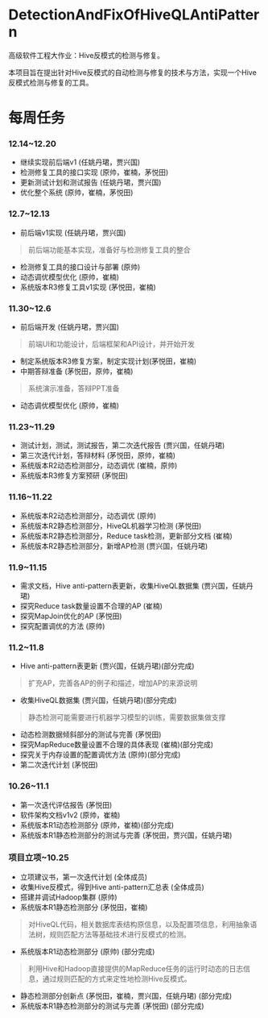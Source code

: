# DetectionAndFixOfHiveQLAntiPattern
高级软件工程大作业：Hive反模式的检测与修复。

本项目旨在提出针对Hive反模式的自动检测与修复的技术与方法，实现一个Hive反模式检测与修复的工具。
# 每周任务
### 12.14~12.20
* 继续实现前后端v1 (任姚丹珺，贾兴国)
* 检测修复工具的接口实现 (原帅，崔楠，茅悦田)
* 更新测试计划和测试报告 (任姚丹珺，贾兴国)
* 优化整个系统  (原帅，崔楠，茅悦田)
### 12.7~12.13
* 前后端v1实现 (任姚丹珺，贾兴国)
> 前后端功能基本实现，准备好与检测修复工具的整合
* 检测修复工具的接口设计与部署 (原帅)
* 动态调优模型优化 (原帅，崔楠)
* 系统版本R3修复工具v1实现 (茅悦田，崔楠)
### 11.30~12.6
* 前后端开发 (任姚丹珺，贾兴国)
> 前端UI和功能设计，后端框架和API设计，并开始开发
* 制定系统版本R3修复方案，制定实现计划(茅悦田，崔楠)
* 中期答辩准备 (茅悦田，原帅，崔楠)
> 系统演示准备，答辩PPT准备
* 动态调优模型优化 (原帅，崔楠)
### 11.23~11.29
* 测试计划，测试，测试报告，第二次迭代报告 (贾兴国，任姚丹珺)
* 第三次迭代计划，答辩材料 (茅悦田，原帅，崔楠)
* 系统版本R2动态检测部分，动态调优 (崔楠，原帅)
* 系统版本R3修复方案预研 (茅悦田)
### 11.16~11.22
* 系统版本R2动态检测部分，动态调优 (原帅)
* 系统版本R2静态检测部分，HiveQL机器学习检测 (茅悦田)
* 系统版本R2静态检测部分，Reduce task检测，更新部分文档 (崔楠)
* 系统版本R2静态检测部分，新增AP检测 (贾兴国，任姚丹珺)
### 11.9~11.15
* 需求文档，Hive anti-pattern表更新，收集HiveQL数据集 (贾兴国，任姚丹珺)
* 探究Reduce task数量设置不合理的AP (崔楠)
* 探究MapJoin优化的AP (茅悦田)
* 探究配置调优的方法 (原帅)
### 11.2~11.8
* Hive anti-pattern表更新 (贾兴国，任姚丹珺)(部分完成)
> 扩充AP，完善各AP的例子和描述，增加AP的来源说明
* 收集HiveQL数据集 (贾兴国，任姚丹珺)(部分完成)
> 静态检测可能需要进行机器学习模型的训练，需要数据集做支撑
* 动态检测数据倾斜部分的测试与完善 (茅悦田)
* 探究MapReduce数量设置不合理的具体表现 (崔楠)(部分完成)
* 探究关于内存设置的配置调优方法 (原帅)(部分完成)
* 第二次迭代计划 (茅悦田)
### 10.26~11.1
* 第一次迭代评估报告 (茅悦田)
* 软件架构文档v1v2 (原帅，崔楠)
* 系统版本R1动态检测部分 (原帅，崔楠)(部分完成)
* 系统版本R1静态检测部分的测试与完善 (茅悦田，贾兴国，任姚丹珺)
### 项目立项~10.25
* 立项建议书，第一次迭代计划 (全体成员)
* 收集Hive反模式，得到Hive anti-pattern汇总表 (全体成员)
* 搭建并调试Hadoop集群 (原帅)
* 系统版本R1静态检测部分 (茅悦田，崔楠)
> 对HiveQL代码，相关数据库表结构原信息，以及配置项信息，利用抽象语法树，规则匹配方法等基础技术进行反模式的检测。
* 系统版本R1动态检测部分 (原帅) (部分完成)
> 利用Hive和Hadoop直接提供的MapReduce任务的运行时动态的日志信息，通过规则匹配的方式来定性地检测Hive反模式。
* 静态检测部分创新点 (茅悦田，崔楠，贾兴国，任姚丹珺) (部分完成)
* 系统版本R1静态检测部分的测试与完善 (茅悦田) (部分完成)

